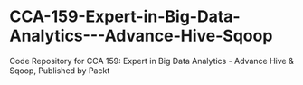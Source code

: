 # CCA-159-Expert-in-Big-Data-Analytics---Advance-Hive-Sqoop
Code Repository for CCA 159: Expert in Big Data Analytics - Advance Hive &amp; Sqoop, Published by Packt
